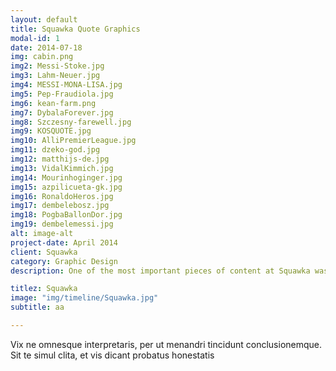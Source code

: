 ```yaml
---
layout: default
title: Squawka Quote Graphics
modal-id: 1
date: 2014-07-18
img: cabin.png
img2: Messi-Stoke.jpg
img3: Lahm-Neuer.jpg
img4: MESSI-MONA-LISA.jpg
img5: Pep-Fraudiola.jpg
img6: kean-farm.png
img7: DybalaForever.jpg
img8: Szczesny-farewell.jpg
img9: KOSQUOTE.jpg
img10: AlliPremierLeague.jpg
img11: dzeko-god.jpg
img12: matthijs-de.jpg
img13: VidalKimmich.jpg
img14: Mourinhoginger.jpg
img15: azpilicueta-gk.jpg
img16: RonaldoHeros.jpg
img17: dembelebosz.jpg
img18: PogbaBallonDor.jpg
img19: dembelemessi.jpg
alt: image-alt
project-date: April 2014
client: Squawka
category: Graphic Design
description: One of the most important pieces of content at Squawka was the quotes as there are so many important quotes thrown about all the time. It was therefore very important to create regular visualisations of some of the best quotes.

titlez: Squawka
image: "img/timeline/Squawka.jpg"
subtitle: aa

---
```

Vix ne omnesque interpretaris, per ut menandri tincidunt conclusionemque. Sit te simul clita, et vis dicant probatus honestatis
